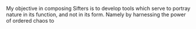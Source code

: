 My objective in composing Sifters is to develop tools which serve to portray
nature in its function, and not in its form. Namely by harnessing the power of
ordered chaos to 